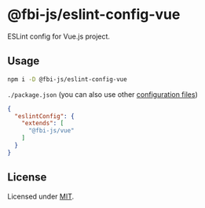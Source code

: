 # @fbi-js/eslint-config-vue

ESLint config for Vue.js project.

## Usage

```bash
npm i -D @fbi-js/eslint-config-vue
```

`./package.json` (you can also use other [configuration files](https://eslint.org/docs/user-guide/configuring#using-configuration-files-1))

```json
{
  "eslintConfig": {
    "extends": [
      "@fbi-js/vue"
    ]
  }
}
```

## License

Licensed under [MIT](https://opensource.org/licenses/MIT).
